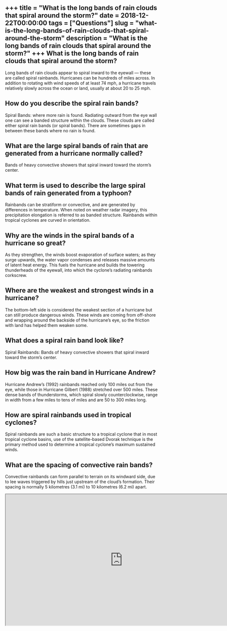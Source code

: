 +++
title = "What is the long bands of rain clouds that spiral around the storm?"
date = 2018-12-22T00:00:00
tags = ["Questions"]
slug = "what-is-the-long-bands-of-rain-clouds-that-spiral-around-the-storm"
description = "What is the long bands of rain clouds that spiral around the storm?"
+++
What is the long bands of rain clouds that spiral around the storm?
-------------------------------------------------------------------

Long bands of rain clouds appear to spiral inward to the eyewall — these are called spiral rainbands. Hurricanes can be hundreds of miles across. In addition to rotating with wind speeds of at least 74 mph, a hurricane travels relatively slowly across the ocean or land, usually at about 20 to 25 mph.

How do you describe the spiral rain bands?
------------------------------------------

Spiral Bands: where more rain is found. Radiating outward from the eye wall one can see a banded structure within the clouds. These clouds are called either spiral rain bands (or spiral bands). There are sometimes gaps in between these bands where no rain is found.

What are the large spiral bands of rain that are generated from a hurricane normally called?
--------------------------------------------------------------------------------------------

Bands of heavy convective showers that spiral inward toward the storm’s center.

What term is used to describe the large spiral bands of rain generated from a typhoon?
--------------------------------------------------------------------------------------

Rainbands can be stratiform or convective, and are generated by differences in temperature. When noted on weather radar imagery, this precipitation elongation is referred to as banded structure. Rainbands within tropical cyclones are curved in orientation.

Why are the winds in the spiral bands of a hurricane so great?
--------------------------------------------------------------

As they strengthen, the winds boost evaporation of surface waters; as they surge upwards, the water vapor condenses and releases massive amounts of latent heat energy. This fuels the hurricane and builds the towering thunderheads of the eyewall, into which the cyclone’s radiating rainbands corkscrew.

Where are the weakest and strongest winds in a hurricane?
---------------------------------------------------------

The bottom-left side is considered the weakest section of a hurricane but can still produce dangerous winds. These winds are coming from off-shore and wrapping around the backside of the hurricane’s eye, so the friction with land has helped them weaken some.

What does a spiral rain band look like?
---------------------------------------

Spiral Rainbands: Bands of heavy convective showers that spiral inward toward the storm’s center.

How big was the rain band in Hurricane Andrew?
----------------------------------------------

Hurricane Andrew’s (1992) rainbands reached only 100 miles out from the eye, while those in Hurricane Gilbert (1988) stretched over 500 miles. These dense bands of thunderstorms, which spiral slowly counterclockwise, range in width from a few miles to tens of miles and are 50 to 300 miles long.

How are spiral rainbands used in tropical cyclones?
---------------------------------------------------

Spiral rainbands are such a basic structure to a tropical cyclone that in most tropical cyclone basins, use of the satellite-based Dvorak technique is the primary method used to determine a tropical cyclone’s maximum sustained winds.

What are the spacing of convective rain bands?
----------------------------------------------

Convective rainbands can form parallel to terrain on its windward side, due to lee waves triggered by hills just upstream of the cloud’s formation. Their spacing is normally 5 kilometres (3.1 mi) to 10 kilometres (6.2 mi) apart.

<iframe allow="accelerometer; autoplay; clipboard-write; encrypted-media; gyroscope; picture-in-picture" allowfullscreen="" class="__youtube_prefs__  epyt-is-override  no-lazyload" data-no-lazy="1" data-origheight="433" data-origwidth="770" data-skipgform_ajax_framebjll="" height="433" id="_ytid_99575" loading="lazy" src="https://www.youtube.com/embed/bq0-QXXtOro?enablejsapi=1&autoplay=0&cc_load_policy=0&cc_lang_pref=&iv_load_policy=1&loop=0&modestbranding=0&rel=1&fs=1&playsinline=0&autohide=2&theme=dark&color=red&controls=1&" title="YouTube player" width="770"></iframe>